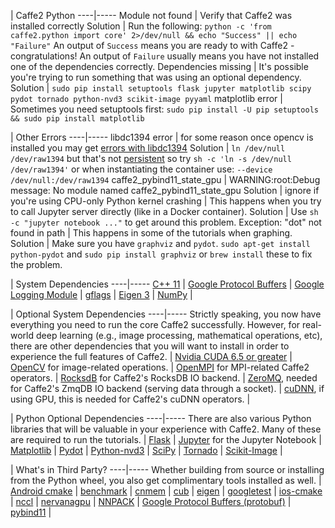 
| Caffe2 Python
----|-----
Module not found | Verify that Caffe2 was installed correctly
Solution | Run the following: `python -c 'from caffe2.python import core' 2>/dev/null && echo "Success" || echo "Failure"` An output of `Success` means you are ready to with Caffe2 - congratulations! An output of `Failure` usually means you have not installed one of the dependencies correctly.
Dependencies missing | It's possible you're trying to run something that was using an optional dependency.
Solution | `sudo pip install setuptools flask jupyter matplotlib scipy pydot tornado python-nvd3 scikit-image pyyaml`
matplotlib error | Sometimes you need setuptools first: `sudo pip install -U pip setuptools && sudo pip install matplotlib`

| Other Errors
----|-----
libdc1394 error | for some reason once opencv is installed you may get [errors with libdc1394](http://stackoverflow.com/questions/12689304/ctypes-error-libdc1394-error-failed-to-initialize-libdc1394)
Solution | `ln /dev/null /dev/raw1394` but that's not [persistent](http://stackoverflow.com/questions/31768441/how-to-persist-ln-in-docker-with-ubuntu) so try `sh -c 'ln -s /dev/null /dev/raw1394'` or when instantiating the container use: `--device /dev/null:/dev/raw1394`
caffe2_pybind11_state_gpu | WARNING:root:Debug message: No module named caffe2_pybind11_state_gpu
Solution | ignore if you're using CPU-only
Python kernel crashing | This happens when you try to call Jupyter server directly (like in a Docker container).
Solution | Use `sh -c "jupyter notebook ..."` to get around this problem.
Exception: "dot" not found in path | This happens in some of the tutorials when graphing.
Solution | Make sure you have `graphviz` and `pydot`. `sudo apt-get install python-pydot` and `sudo pip install graphviz` or `brew install` these to fix the problem.

| System Dependencies
----|-----
[C++ 11](https://en.wikipedia.org/wiki/C%2B%2B11) |
[Google Protocol Buffers](https://developers.google.com/protocol-buffers/) |
[Google Logging Module](https://github.com/google/glog) |
[gflags](https://gflags.github.io/gflags/) |
[Eigen 3](http://eigen.tuxfamily.org/) |
[NumPy](http://www.numpy.org/) |

| Optional System Dependencies
----|-----
Strictly speaking, you now have everything you need to run the core Caffe2 successfully. However, for real-world deep learning (e.g., image processing, mathematical operations, etc), there are other dependencies that you will want to install in order to experience the full features of Caffe2. |
[Nvidia CUDA 6.5 or greater](https://developer.nvidia.com/cuda-zone) |
[OpenCV](http://opencv.org/) for image-related operations. |
[OpenMPI](http://www.open-mpi.org/) for MPI-related Caffe2 operators. |
[RocksdB](http://rocksdb.org) for Caffe2's RocksDB IO backend. |
[ZeroMQ](http://zeromq.org/), needed for Caffe2's ZmqDB IO backend (serving data through a socket). |
[cuDNN](https://developer.nvidia.com/cudnn), if using GPU, this is needed for Caffe2's cuDNN operators. |

| Python Optional Dependencies
----|-----
There are also various Python libraries that will be valuable in your experience with Caffe2. Many of these are required to run the tutorials. |
[Flask](http://flask.pocoo.org/) |
[Jupyter](https://ipython.org/) for the Jupyter Notebook |
[Matplotlib](http://matplotlib.org/) |
[Pydot](https://pypi.python.org/pypi/pydot) |
[Python-nvd3](https://pypi.python.org/pypi/python-nvd3/) |
[SciPy](https://www.scipy.org/) |
[Tornado](http://www.tornadoweb.org/en/stable/) |
[Scikit-Image](http://scikit-image.org/) |

| What's in Third Party?
----|-----
Whether building from source or installing from the Python wheel, you also get complimentary tools installed as well. |
[Android cmake](https://github.com/taka-no-me/android-cmake) |
[benchmark](https://github.com/google/benchmark) |
[cnmem](https://github.com/NVIDIA/cnmem) |
[cub](http://nvlabs.github.io/cub/) |
[eigen](http://eigen.tuxfamily.org/) |
[googletest](https://github.com/google/googletest) |
[ios-cmake](https://github.com/cristeab/ios-cmake) |
[nccl](https://github.com/NVIDIA/nccl) |
[nervanagpu](https://github.com/NervanaSystems/nervanagpu) |
[NNPACK](https://github.com/Maratyszcza/NNPACK) |
[Google Protocol Buffers (protobuf)](https://developers.google.com/protocol-buffers/) |
[pybind11](https://github.com/pybind/pybind11) |
